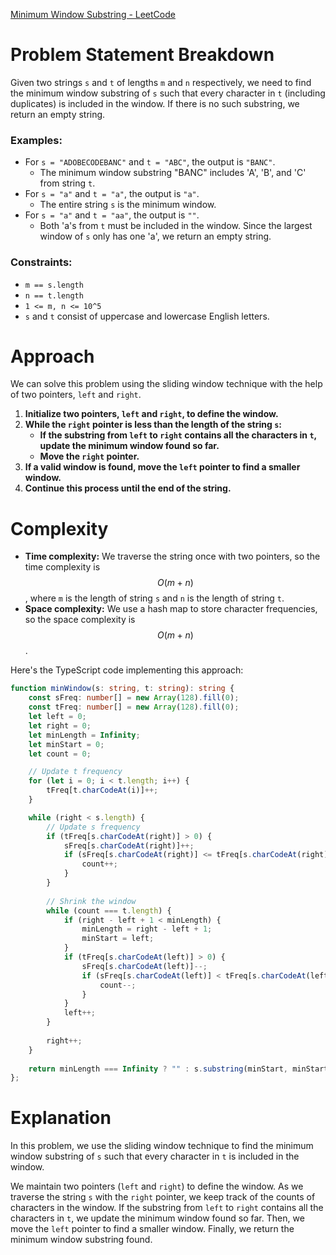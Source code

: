 [Minimum Window Substring - LeetCode](https://leetcode.com/problems/minimum-window-substring/description/)

# Problem Statement Breakdown
Given two strings `s` and `t` of lengths `m` and `n` respectively, we need to find the minimum window substring of `s` such that every character in `t` (including duplicates) is included in the window. If there is no such substring, we return an empty string.

### Examples:
- For `s = "ADOBECODEBANC"` and `t = "ABC"`, the output is `"BANC"`.
  - The minimum window substring "BANC" includes 'A', 'B', and 'C' from string `t`.
- For `s = "a"` and `t = "a"`, the output is `"a"`.
  - The entire string `s` is the minimum window.
- For `s = "a"` and `t = "aa"`, the output is `""`.
  - Both 'a's from `t` must be included in the window. Since the largest window of `s` only has one 'a', we return an empty string.

### Constraints:
- `m == s.length`
- `n == t.length`
- `1 <= m, n <= 10^5`
- `s` and `t` consist of uppercase and lowercase English letters.

# Approach
We can solve this problem using the sliding window technique with the help of two pointers, `left` and `right`.

1. **Initialize two pointers, `left` and `right`, to define the window.**
2. **While the `right` pointer is less than the length of the string `s`:**
   - **If the substring from `left` to `right` contains all the characters in `t`, update the minimum window found so far.**
   - **Move the `right` pointer.**
3. **If a valid window is found, move the `left` pointer to find a smaller window.**
4. **Continue this process until the end of the string.**

# Complexity
- **Time complexity:** We traverse the string once with two pointers, so the time complexity is $$O(m + n)$$, where `m` is the length of string `s` and `n` is the length of string `t`.
- **Space complexity:** We use a hash map to store character frequencies, so the space complexity is $$O(m + n)$$.

Here's the TypeScript code implementing this approach:

```typescript
function minWindow(s: string, t: string): string {
    const sFreq: number[] = new Array(128).fill(0);
    const tFreq: number[] = new Array(128).fill(0);
    let left = 0;
    let right = 0;
    let minLength = Infinity;
    let minStart = 0;
    let count = 0;

    // Update t frequency
    for (let i = 0; i < t.length; i++) {
        tFreq[t.charCodeAt(i)]++;
    }

    while (right < s.length) {
        // Update s frequency
        if (tFreq[s.charCodeAt(right)] > 0) {
            sFreq[s.charCodeAt(right)]++;
            if (sFreq[s.charCodeAt(right)] <= tFreq[s.charCodeAt(right)]) {
                count++;
            }
        }
        
        // Shrink the window
        while (count === t.length) {
            if (right - left + 1 < minLength) {
                minLength = right - left + 1;
                minStart = left;
            }
            if (tFreq[s.charCodeAt(left)] > 0) {
                sFreq[s.charCodeAt(left)]--;
                if (sFreq[s.charCodeAt(left)] < tFreq[s.charCodeAt(left)]) {
                    count--;
                }
            }
            left++;
        }
        
        right++;
    }
    
    return minLength === Infinity ? "" : s.substring(minStart, minStart + minLength);
};
```

# Explanation
In this problem, we use the sliding window technique to find the minimum window substring of `s` such that every character in `t` is included in the window.

We maintain two pointers (`left` and `right`) to define the window. As we traverse the string `s` with the `right` pointer, we keep track of the counts of characters in the window. If the substring from `left` to `right` contains all the characters in `t`, we update the minimum window found so far. Then, we move the `left` pointer to find a smaller window. Finally, we return the minimum window substring found.
